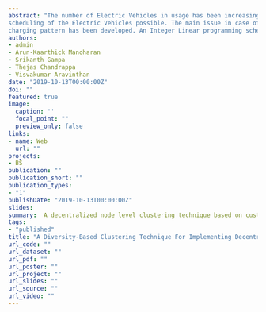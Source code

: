 ```yaml
---
abstract: "The number of Electric Vehicles in usage has been increasing and this trend creates a lot of challenges to the existing power grid. The advancements in the communication and control infrastructure have made applications such as real time charge 
scheduling of the Electric Vehicles possible. The main issue in case of Electric Vehicle charge scheduling is the scalability and the uncertainty concerning the customer charging patterns. In this work, a decentralized node level clustering technique based on customers 
charging pattern has been developed. An Integer Linear programming scheme is used to schedule the Electric Vehicles in each group separately. The detailed study of the effectiveness of the method developed is also presented in the paper. "
authors:
- admin
- Arun-Kaarthick Manoharan
- Srikanth Gampa
- Thejas Chandrappa
- Visvakumar Aravinthan
date: "2019-10-13T00:00:00Z"
doi: ""
featured: true
image:
  caption: ''
  focal_point: ""
  preview_only: false
links:
- name: Web
  url: ""
projects:
- BS
publication: ""
publication_short: ""
publication_types:
- "1"
publishDate: "2019-10-13T00:00:00Z"
slides: 
summary:  A decentralized node level clustering technique based on customers charging pattern has been developed. . 
tags:
- "published"
title: "A Diversity-Based Clustering Technique For Implementing Decentralized Node Level Charge Scheduling Of Electric Vehicles"
url_code: ""
url_dataset: ""
url_pdf: ""
url_poster: ""
url_project: ""
url_slides: ""
url_source: ""
url_video: ""
---
```

